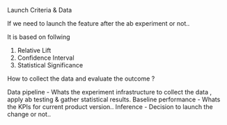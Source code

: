 Launch Criteria & Data 

If we need to launch the feature after the ab experiment or not.. 

It is based on follwing 
1. Relative Lift
2. Confidence Interval
3. Statistical Significance 


How to collect the data and evaluate the outcome ?

Data pipeline - Whats the experiment infrastructure to collect the data , apply ab testing & gather statistical results.
Baseline performance - Whats the KPIs for current product version..
Inference - Decision to launch the change or not..


